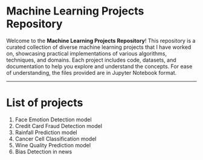 # Machine Learning Projects Repository

Welcome to the **Machine Learning Projects Repository**! This repository is a curated collection of diverse machine learning projects that I have worked on, showcasing practical implementations of various algorithms, techniques, and domains. Each project includes code, datasets, and documentation to help you explore and understand the concepts. For ease of understanding, the files provided are in Jupyter Notebook format.

---

# List of projects

1) Face Emotion Detection model
2) Credit Card Fraud Detection model
3) Rainfall Prediction model
4) Cancer Cell Classification model
5) Wine Quality Prediction model
6) Bias Detection in news

